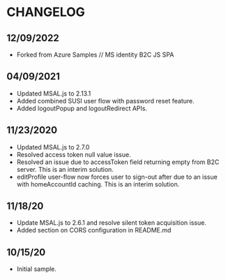 # CHANGELOG

## 12/09/2022

* Forked from Azure Samples // MS identity B2C JS SPA

## 04/09/2021

* Updated MSAL.js to 2.13.1
* Added combined SUSI user flow with password reset feature.
* Added logoutPopup and logoutRedirect APIs.

## 11/23/2020

* Updated MSAL.js to 2.7.0
* Resolved access token null value issue.
* Resolved an issue due to accessToken field returning empty from B2C server. This is an interim solution.
* editProfile user-flow now forces user to sign-out after due to an issue with homeAccountId caching. This is an interim solution.

## 11/18/20

* Update MSAL.js to 2.6.1 and resolve silent token acquisition issue.
* Added section on CORS configuration in README.md

## 10/15/20

* Initial sample.
